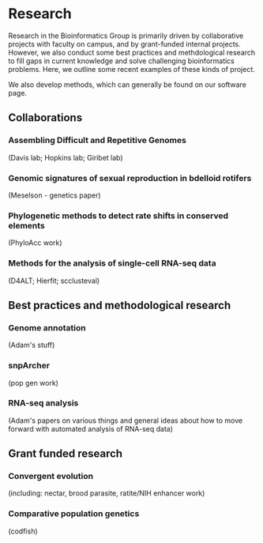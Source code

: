 # Research

Research in the Bioinformatics Group is primarily driven by collaborative projects with faculty on campus, and by grant-funded internal projects. However, we also conduct some best practices and methdological research to fill gaps in current knowledge and solve challenging bioinformatics problems. Here, we outline some recent examples of these kinds of project.

We also develop methods, which can generally be found on our software page.

## Collaborations

### Assembling Difficult and Repetitive Genomes

(Davis lab; Hopkins lab; Giribet lab)

### Genomic signatures of sexual reproduction in bdelloid rotifers 

(Meselson - genetics paper)

### Phylogenetic methods to detect rate shifts in conserved elements

(PhyloAcc work)

### Methods for the analysis of single-cell RNA-seq data

(D4ALT; Hierfit; scclusteval)

## Best practices and methodological research

### Genome annotation

(Adam's stuff)

### snpArcher

(pop gen work)

### RNA-seq analysis

(Adam's papers on various things and general ideas about how to move forward with automated analysis of RNA-seq data)

## Grant funded research

### Convergent evolution

(including: nectar, brood parasite, ratite/NIH enhancer work)

### Comparative population genetics

(codfish)